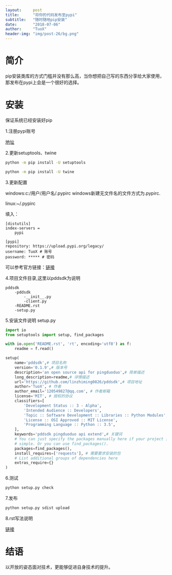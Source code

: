 ```yaml
---
layout:     post
title:      "将你的代码发布至pypi"
subtitle:   "随时随地pip安装"
date:       "2018-07-06"
author:     "TuoX"
header-img: "img/post-26/bg.png"
---
```


# 简介

pip安装类库的方式门槛并没有那么高，当你想把自己写的东西分享给大家使用，那发布在pypi上会是一个很好的选择。

# 安装

保证系统已经安装好pip

1.注册pypi账号

[地址](https://pypi.org)

2.更新setuptools、twine

```bash
python -m pip install -U setuptools

python -m pip install -U twine
```

3.更新配置

windows:c:/用户/用户名/.pypirc  windows新建无文件名的文件方式为.pypirc.

linux:~/.pypirc   

填入：

    [distutils]
    index-servers =
        pypi

    [pypi]
    repository: https://upload.pypi.org/legacy/
    username: TuoX # 账号
    password: ***** # 密码

可以参考官方链接：[链接](https://packaging.python.org/guides/migrating-to-pypi-org/)

4.项目文件目录,这里以pddsdk为说明

    pddsdk
        -pddsdk
            -__init__.py
            -client.py
        -README.rst
        -setup.py

5.安装文件说明 setup.py

```python
import io
from setuptools import setup, find_packages

with io.open('README.rst', 'rt', encoding='utf8') as f:
    readme = f.read()

setup(
    name='pddsdk',# 项目名称
    version='0.1.9',# 版本号
    description='an open source api for pingduoduo',# 简单描述
    long_description=readme,# 详情描述
    url='https://github.com/linzhiming0826/pddsdk',# 项目地址
    author='TuoX', # 作者
    author_email='120549827@qq.com', # 作者邮箱
    license='MIT', # 授权的协议
    classifiers=[
        'Development Status :: 3 - Alpha',
        'Intended Audience :: Developers',
        'Topic :: Software Development :: Libraries :: Python Modules',
        'License :: OSI Approved :: MIT License',
        'Programming Language :: Python :: 3.5',
    ],
    keywords='pddsdk pingduoduo api extend',# 关键词
    # You can just specify the packages manually here if your project is
    # simple. Or you can use find_packages().
    packages=find_packages(),
    install_requires=['requests'], # 需要要求安装的包
    # List additional groups of dependencies here
    extras_require={}
)
```

6.测试

```bash
python setup.py check
```

7.发布

```bash
python setup.py sdist upload
```

8.rst写法说明

[链接](http://docutils.sourceforge.net/docs/user/rst/quickref.html)

# 结语

以开放的姿态面对技术，更能够促进自身技术的提升。